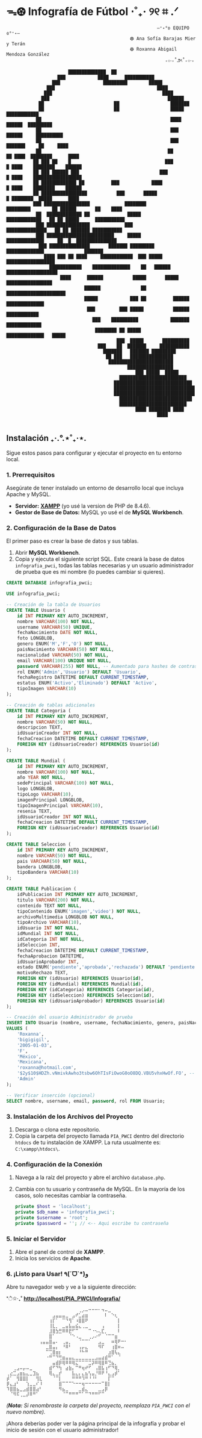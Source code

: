 # ᯓ⚽︎ Infografía de Fútbol ⋅˚₊‧ ୨୧ ⌗ .ᐟ
```
                                                        —⁺˖°ʚ EQUIPO ɞ°⁺˖—
                                              ⚽︎ Ana Sofía Barajas Mier y Terán
                                              ⚽︎ Roxanna Abigail Mendoza González          
                                                           ₊✩‧₊˚౨ৎ˚₊✩‧₊
                             
                       ██████████████  ██                                                                                     
                   ███            ████      ███████████                                                                     
                 ███                █████████        █████                                                                  
               ███                                      ████                                                                
              ███                                         ████                                                           
             ███                                            ██████                                                         
            ██                          ██                   ███████                                                        
            ██                          ██                   █████                        ████████████                      
           ██                                                ████                      ██████  █████████                    
           ██                                                ███                     ██████     ██████████                  
           ██                                                ███                    ███████     ██     ████                 
           ██                                               ██                   ██ ████  ████████      ████                
          ██ ███ ██    █                                   ███                   █ ████    ████████    ██████               
          ██ ███ ██████ ███                              ███                     █ ████    ██████████████████               
          ██ █████████████ ██          ███            ████                       █ ████    ████████    ██████               
          ██ █████████████████           ███       █████                         █ ████████  █████      ████                
          ███ █████████████████             ████████            █████████        ██ ██████       ██    ████                 
           ██  █████████████ ██              █████             █████████████   ██ ██ █████      ███████████                 
           ███ ████████████████             ███               ███████████████   ██ ██ ███████ ███████████                   
           ███ █████████████████████████     █████            ██████████████     ██  █  ███████████████                     
            ███ ███████████████       ███████ █████████        ██████████████               ███████                         
              ████ ███ ██ ████     ████████████  ███ █████     ██████████████████                                           
                ████████████    ██████████████    ██   ██████  ███████████████████                                          
                    ████      ██████           █████       █████  █████████████████                                         
                             ██████               ██          ██████████████████████                                        
                             █████            ███ ██          ██████ ██████████████                                         
                              ███         ███ █████           ██████   ████████████                                         
                                ███    ██████████            ███████  █████████████                                         
                                 ████████ ██ █████          ██████████████   █████                                          
                                         ███  █████       ██████████                                                        
                                  ███    ██  ███████     ███████████                                                        
                                    ███████   ███████ █████████                                                             
                                     ██ ███   ████████████████                                                              
                                      ████████████████████████                                                              
                                             █████████████████                                                              
                                                ███ █████  █████                                                            
                                          █████████████████████████                                                         
                                        █████████████████████████████                                                       
                                        ██████████████████████████████                                                      
                                        ██████████████████████████████                                                      
                                          ███████████████████████████                                                       
                                          █████████████████████████                                                         
                                                ████ ████████ ████                                                          
                                                        ████                                                             
               
```                                                                                                                                     

## Instalación ₊‧.°.⋆˚₊‧⋆.

Sigue estos pasos para configurar y ejecutar el proyecto en tu entorno local.

### 1\. Prerrequisitos

Asegúrate de tener instalado un entorno de desarrollo local que incluya Apache y MySQL.

  * **Servidor:** [**XAMPP**](https://www.apachefriends.org/index.html) (yo usé la version de PHP de 8.4.6).
  * **Gestor de Base de Datos:** MySQL yo usé el de **MySQL Workbench**.

### 2\. Configuración de la Base de Datos

El primer paso es crear la base de datos y sus tablas.

1.  Abrir **MySQL Workbench**.
2.  Copia y ejecuta el siguiente script SQL. Este creará la base de datos `infografia_pwci`, todas las tablas necesarias y un usuario administrador de prueba que es mi nombre (lo puedes cambiar si quieres).

<!-- end list -->

```sql
CREATE DATABASE infografia_pwci;

USE infografia_pwci;

-- Creación de la tabla de Usuarios
CREATE TABLE Usuario (
    id INT PRIMARY KEY AUTO_INCREMENT,
    nombre VARCHAR(100) NOT NULL,
    username VARCHAR(50) UNIQUE,
    fechaNacimiento DATE NOT NULL,
    foto LONGBLOB,
    genero ENUM('M','F','O') NOT NULL,
    paisNacimiento VARCHAR(50) NOT NULL,
    nacionalidad VARCHAR(50) NOT NULL,
    email VARCHAR(100) UNIQUE NOT NULL,
    password VARCHAR(255) NOT NULL, -- Aumentado para hashes de contraseña seguros
    rol ENUM('Admin','Usuario') DEFAULT 'Usuario',
    fechaRegistro DATETIME DEFAULT CURRENT_TIMESTAMP,
    estatus ENUM('Activo','Eliminado') DEFAULT 'Activo',
    tipoImagen VARCHAR(10)
);

-- Creación de tablas adicionales
CREATE TABLE Categoria (
    id INT PRIMARY KEY AUTO_INCREMENT,
    nombre VARCHAR(50) NOT NULL,
    descripcion TEXT,
    idUsuarioCreador INT NOT NULL,
    fechaCreacion DATETIME DEFAULT CURRENT_TIMESTAMP,
    FOREIGN KEY (idUsuarioCreador) REFERENCES Usuario(id)
);

CREATE TABLE Mundial (
    id INT PRIMARY KEY AUTO_INCREMENT,
    nombre VARCHAR(100) NOT NULL,
    año YEAR NOT NULL,
    sedePrincipal VARCHAR(100) NOT NULL,
    logo LONGBLOB,
    tipoLogo VARCHAR(10),
    imagenPrincipal LONGBLOB,
    tipoImagenPrincipal VARCHAR(10),
    resenia TEXT,
    idUsuarioCreador INT NOT NULL,
    fechaCreacion DATETIME DEFAULT CURRENT_TIMESTAMP,
    FOREIGN KEY (idUsuarioCreador) REFERENCES Usuario(id)
);

CREATE TABLE Seleccion (
    id INT PRIMARY KEY AUTO_INCREMENT,
    nombre VARCHAR(50) NOT NULL,
    pais VARCHAR(50) NOT NULL,
    bandera LONGBLOB,
    tipoBandera VARCHAR(10)
);

CREATE TABLE Publicacion (
    idPublicacion INT PRIMARY KEY AUTO_INCREMENT,
    titulo VARCHAR(200) NOT NULL,
    contenido TEXT NOT NULL,
    tipoContenido ENUM('imagen','video') NOT NULL,
    archivoMultimedia LONGBLOB NOT NULL,
    tipoArchivo VARCHAR(10),
    idUsuario INT NOT NULL,
    idMundial INT NOT NULL,
    idCategoria INT NOT NULL,
    idSeleccion INT,
    fechaCreacion DATETIME DEFAULT CURRENT_TIMESTAMP,
    fechaAprobacion DATETIME,
    idUsuarioAprobador INT,
    estado ENUM('pendiente','aprobada','rechazada') DEFAULT 'pendiente',
    motivoRechazo TEXT,
    FOREIGN KEY (idUsuario) REFERENCES Usuario(id),
    FOREIGN KEY (idMundial) REFERENCES Mundial(id),
    FOREIGN KEY (idCategoria) REFERENCES Categoria(id),
    FOREIGN KEY (idSeleccion) REFERENCES Seleccion(id),
    FOREIGN KEY (idUsuarioAprobador) REFERENCES Usuario(id)
);

-- Creación del usuario Administrador de prueba
INSERT INTO Usuario (nombre, username, fechaNacimiento, genero, paisNacimiento, nacionalidad, email, password, rol) 
VALUES (
    'Roxanna',
    'bigigigil',
    '2005-01-03',
    'F',
    'México',
    'Mexicana',
    'roxanna@hotmail.com',
    '$2y$10$HDZh.vNmivkAwho3tsbw6OhTIsFiOwoG0oO8DQ.VBU5vhxHwOf.FO', -- La contraseña es: Contraseña_123
    'Admin'
);

-- Verificar inserción (opcional)
SELECT nombre, username, email, password, rol FROM Usuario;
```

### 3\. Instalación de los Archivos del Proyecto

1.  Descarga o clona este repositorio.
2.  Copia la carpeta del proyecto llamada `PIA_PWCI` dentro del directorio `htdocs` de tu instalación de XAMPP. La ruta usualmente es: `C:\xampp\htdocs\`.

### 4\. Configuración de la Conexión

1.  Navega a la raíz del proyecto y abre el archivo `database.php`.

2.  Cambia con tu usuario y contraseña de MySQL. En la mayoría de los casos, solo necesitas cambiar la contraseña.

    ```php
    private $host = 'localhost';
    private $db_name = 'infografia_pwci';
    private $username = 'root';
    private $password = ''; // <-- Aqui escribe tu contraseña
    ```

### 5\. Iniciar el Servidor

1.  Abre el panel de control de **XAMPP**.
2.  Inicia los servicios de **Apache**.

### 6\. ¡Listo para Usar\! ٩(ˊᗜˋ*)و

Abre tu navegador web y ve a la siguiente dirección:

*ੈ✩‧₊˚ **[http://localhost/PIA\_PWCI/Infografia/](https://www.google.com/search?q=http://localhost/PIA_PWCI/Infografia/)**

```
⠀⠀⠀⠀⠀⠀⠀⠀⠀⠀⠀⠀⠀⠀⠀⠀⠀⠀⠀⠀⠀⠀⢀⡠⠤⠒⠒⠒⠂⠲⠤⣀⠀⠀⠀⠀⠀
⠀⠀⠀⠀⠀⠀⠀⠀⠀⠀⠀⠀⠀⠀⣠⣤⣤⣤⣀⠀⣠⠞⣁⣴⣶⠀⠀⠀⠀⠀⠇⠀⠑⢆⠀⠀⠀
⠀⠀⠀⠀⠀⠀⠀⠀⠀⠀⠀⠀⠀⢰⡏⠁⠀⠉⠙⢻⠁⠰⣿⣿⠟⠀⠀⠀⠀⠀⠀⠀⠀⠀⡇⠀⠀
⠀⠀⠀⠀⠀⠀⠀⠀⠀⠀⠀⠀⠀⢸⣇⡀⠀⣀⣤⣧⣤⣮⣄⢀⣀⠀⠀⠀⠀⢠⠀⠀⠀⠀⡇⠀⠀
⠀⠀⠀⠀⠀⠀⠀⠀⠀⠀⠀⠀⠀⣸⣿⣳⣛⠿⠿⣟⠋⠉⠀⠀⠀⠉⠐⠢⢄⣏⡀⠀⠀⠀⠇⠀⠀
⠀⠀⠀⠀⠀⠀⠀⠀⠀⠀⠀⠀⠀⣿⠁⠀⠀⠀⠀⠈⠑⠠⣀⠀⠀⢀⡠⠔⠋⠀⠈⠉⠉⣶⠀⠀⠀
⠀⠀⠀⠀⠀⠀⠀⠀⠀⠀⢠⣤⣤⣿⣤⠄⠀⢀⣤⡀⠀⠀⠈⠉⠉⠁⠀⠀⣠⣀⠀⠀⠶⢿⠟⠒⠂
⠀⠀⠀⠀⠀⠀⠀⠀⠀⠀⠀⠀⣀⣿⣤⡄⠀⠘⠿⠃⠀⠀⢠⡤⣄⠀⠀⠀⠻⠏⠀⠀⢰⣿⠶⠤⠀
⠀⠀⠀⠀⠀⠀⠀⠀⠀⠀⠀⠀⠉⢉⣿⣶⡆⠀⠀⠀⠀⠀⠘⠓⠛⠀⠀⠀⠀⠀⠀⣰⣿⢧⣄⠀⠀
⠀⠀⠀⠀⠀⠀⠀⠀⠀⠀⠀⠀⠐⠛⠉⠙⢛⣶⣤⣤⣄⣀⣀⣀⣀⣀⣀⣠⣤⣴⣾⠛⠁⠀⠈⠀⠀
⠀⠀⠀⠀⠀⠀⠀⠀⠀⠀⠀⠀⠀⠀⣤⣾⡿⢿⠿⠿⢿⣍⠉⠉⠉⣉⡽⠿⢿⣿⠿⢙⣦⡀⠀⠀⠀
⠀⠀⢀⣠⠤⡤⠤⣀⠀⠀⠀⠀⠀⣾⠋⠙⢳⠀⣴⣷⡄⠉⠛⢶⠞⠋⠀⢠⣿⣧⢰⠋⠙⢿⡀⠀⠀
⢀⣔⣉⣠⣶⣦⣄⣀⣹⣦⠀⠀⠀⢿⣄⣀⡞⠀⠀⠀⣧⣄⡄⣄⣦⢣⣤⡘⠿⠟⠘⣄⣠⡾⠁⠀⠀
⡾⠁⠀⢻⣿⣿⡇⠀⠀⢻⣇⠀⠀⠀⠈⠉⡇⠀⠀⠀⠛⠛⠛⠹⠛⠘⠘⠃⠀⠀⠀⡏⠉⠀⠀⠀⠀
⡿⣄⣰⠃⠀⠀⢱⣀⣀⠎⠸⠀⠀⠀⠀⠀⣿⠉⠉⠉⠑⠒⠒⢶⠒⠒⠒⠒⠒⠉⣿⡇⠀⠀⠀⠀⠀
⠹⣿⣿⣦⣀⣠⣾⣿⣿⣴⠃⠀⠀⠀⠀⠀⠻⣦⣀⠀⠀⠀⣀⣾⣄⠀⠀⠀⣀⣠⡿⠀⠀⠀⠀⠀⠀
⠀⠈⠻⠯⢀⣀⡼⠿⠛⠁⠀⠀⠀⠀⠀⠀⠀⠈⠉⠛⠛⠛⠉⠁⠉⠙⠛⠛⠋⠉⠀⠀⠀⠀⠀⠀⠀
```

*(**Nota:** Si renombraste la carpeta del proyecto, reemplaza `PIA_PWCI` con el nuevo nombre).*

¡Ahora deberías poder ver la página principal de la infografía y probar el inicio de sesión con el usuario administrador\!
